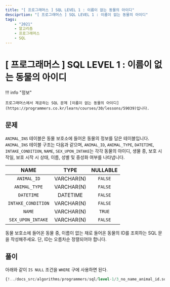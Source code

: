 ```yaml
---
title: "[ 프로그래머스 ] SQL LEVEL 1 : 이름이 없는 동물의 아이디"
desciprtion: "[ 프로그래머스 ] SQL LEVEL 1 : 이름이 없는 동물의 아이디"
tags:
    - "2021"
    - 알고리즘
    - 프로그래머스
    - SQL
---
```


# [ 프로그래머스 ] SQL LEVEL 1 : 이름이 없는 동물의 아이디

!!! info "정보"

    프로그래머스에서 제공하는 SQL 문제 [이름이 없는 동물의 아이디](https://programmers.co.kr/learn/courses/30/lessons/59039)입니다.


## 문제

`ANIMAL_INS` 테이블은 동물 보호소에 들어온 동물의 정보를 담은 테이블입니다. `ANIMAL_INS` 테이블 구조는 다음과 같으며, `ANIMAL_ID`, `ANIMAL_TYPE`, `DATETIME`, `INTAKE_CONDITION`, `NAME`, `SEX_UPON_INTAKE`는 각각 동물의 아이디, 생물 종, 보호 시작일, 보호 시작 시 상태, 이름, 성별 및 중성화 여부를 나타냅니다.

|NAME|TYPE|NULLABLE|
|:-:|:--:|:-------:|
|`ANIMAL_ID`|VARCHAR(N)|`FALSE`|
|`ANIMAL_TYPE`|VARCHAR(N)|`FALSE`|
|`DATETIME`|DATETIME|`FALSE`|
|`INTAKE_CONDITION`|VARCHAR(N)|`FALSE`|
|`NAME`|VARCHAR(N)|`TRUE`|
|`SEX_UPON_INTAKE`|VARCHAR(N)|`FALSE`|

동물 보호소에 들어온 동물 중, 이름이 없는 채로 들어온 동물의 ID를 조회하는 SQL 문을 작성해주세요. 단, ID는 오름차순 정렬되어야 합니다.

## 풀이

아래와 같이 `IS NULL` 조건을 `WHERE` 구에 사용하면 된다.

```sql
{!../docs_src/algorithms/programmers/sql/level-1/3_no_name_animal_id.sql[ln:3]!}
```